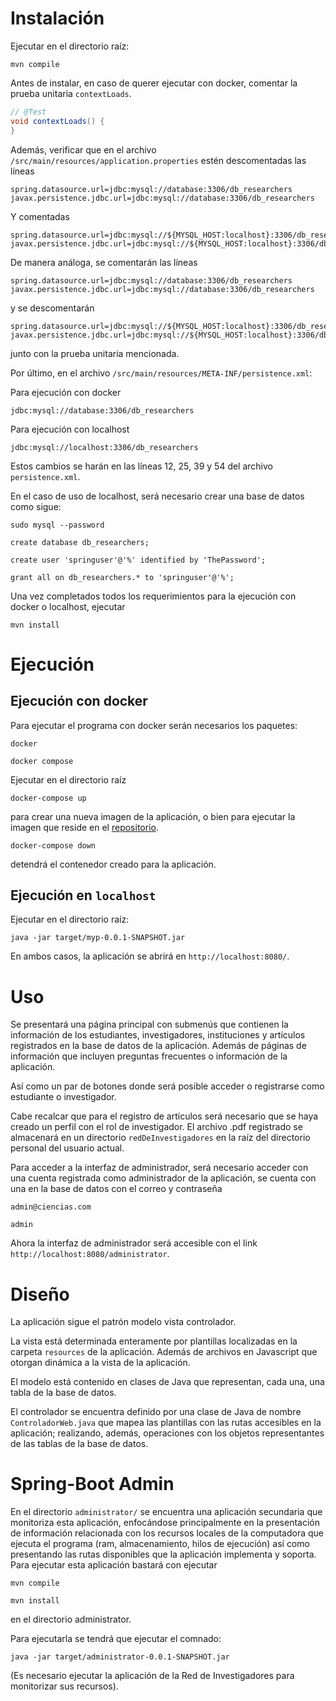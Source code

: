 # Instalación

Ejecutar en el directorio raíz:

```plaintext
mvn compile
```


Antes de instalar, en caso de querer ejecutar con docker, comentar
la prueba unitaria `contextLoads`.

```java
// @Test
void contextLoads() {
}
```

Además, verificar que en el archivo `/src/main/resources/application.properties` estén
descomentadas las líneas

```plaintext
spring.datasource.url=jdbc:mysql://database:3306/db_researchers
javax.persistence.jdbc.url=jdbc:mysql://database:3306/db_researchers
```

Y comentadas
```plaintext
spring.datasource.url=jdbc:mysql://${MYSQL_HOST:localhost}:3306/db_researchers
javax.persistence.jdbc.url=jdbc:mysql://${MYSQL_HOST:localhost}:3306/db_researchers
```

De manera análoga, se comentarán las líneas

```plaintext
spring.datasource.url=jdbc:mysql://database:3306/db_researchers
javax.persistence.jdbc.url=jdbc:mysql://database:3306/db_researchers
```

y se descomentarán

```plaintext
spring.datasource.url=jdbc:mysql://${MYSQL_HOST:localhost}:3306/db_researchers
javax.persistence.jdbc.url=jdbc:mysql://${MYSQL_HOST:localhost}:3306/db_researchers
```

junto con la prueba unitaria mencionada.


Por último, en el archivo `/src/main/resources/META-INF/persistence.xml`:

Para ejecución con docker

```plaintext
jdbc:mysql://database:3306/db_researchers
```

Para ejecución con localhost
```plaintext
jdbc:mysql://localhost:3306/db_researchers
```

Estos cambios se harán en las líneas 12, 25, 39 y 54 del archivo `persistence.xml`.

En el caso de uso de localhost, será necesario crear una base de datos como sigue:
```plaintext
sudo mysql --password
```

```plaintext
create database db_researchers;
```
```plaintext
create user 'springuser'@'%' identified by 'ThePassword';
```
```plaintext
grant all on db_researchers.* to 'springuser'@'%';
```

Una vez completados todos los requerimientos para la ejecución con docker o localhost,
ejecutar

```plaintext
mvn install
```


# Ejecución
## Ejecución con docker


Para ejecutar el programa con docker serán necesarios los
paquetes:

```plaintext
docker
```
```plaintext
docker compose
```

Ejecutar en el directorio raíz
```plaintext
docker-compose up
```

para crear una nueva imagen de la aplicación, o bien para
ejecutar la imagen que reside en el [repositorio](https://hub.docker.com/repository/docker/diegossc/proyecto_3/general).



```plaintext
docker-compose down
```
detendrá el contenedor creado para la aplicación.

## Ejecución en `localhost`

Ejecutar en el directorio raíz:
```plaintext
java -jar target/myp-0.0.1-SNAPSHOT.jar
```

En ambos casos, la aplicación se abrirá en `http://localhost:8080/`.

# Uso
Se presentará una página principal con submenús que contienen
la información de los estudiantes, investigadores, instituciones
y artículos registrados en la base de datos de la aplicación.
Además de páginas de información que incluyen preguntas frecuentes
o información de la aplicación.


Así como un par de botones donde será posible acceder o registrarse
como estudiante o investigador.

Cabe recalcar que para el registro de artículos será necesario que
se haya creado un perfil con el rol de investigador. El archivo .pdf
registrado se almacenará en un directorio `redDeInvestigadores`
en la raíz del directorio personal del usuario actual.


Para acceder a la interfaz de administrador, será necesario acceder
con una cuenta registrada como administrador de la aplicación, se cuenta
con una en la base de datos con el correo y contraseña
```plaintext
admin@ciencias.com
```
```plaintext
admin
```

Ahora la interfaz de administrador será accesible con el link
`http://localhost:8080/administrator`.

# Diseño
La aplicación sigue el patrón modelo vista controlador.

La vista está determinada enteramente por plantillas localizadas en la carpeta
`resources` de la aplicación. Además de archivos en Javascript que otorgan
dinámica a la vista de la aplicación.

El modelo está contenido en clases de Java que representan, cada una, una
tabla de la base de datos.

El controlador se encuentra definido por una clase de Java de nombre `ControladorWeb.java`
que mapea las plantillas con las rutas accesibles en la aplicación; realizando, además,
operaciones con los objetos representantes de las tablas de la base de datos.

# Spring-Boot Admin

En el directorio `administrator/` se encuentra una aplicación secundaria que monitoriza
esta aplicación, enfocándose principalmente en la presentación de información relacionada
con los recursos locales de la computadora que ejecuta el programa (ram, almacenamiento,
hilos de ejecución) así como presentando las rutas disponibles que la aplicación implementa
y soporta. Para ejecutar esta aplicación bastará con ejecutar

```plaintext
mvn compile
```

```plaintext
mvn install
```

en el directorio administrator.

Para ejecutarla se tendrá que ejecutar el comnado:

```plaintext
java -jar target/administrator-0.0.1-SNAPSHOT.jar
```

(Es necesario ejecutar la aplicación de la Red de Investigadores para monitorizar sus recursos).
